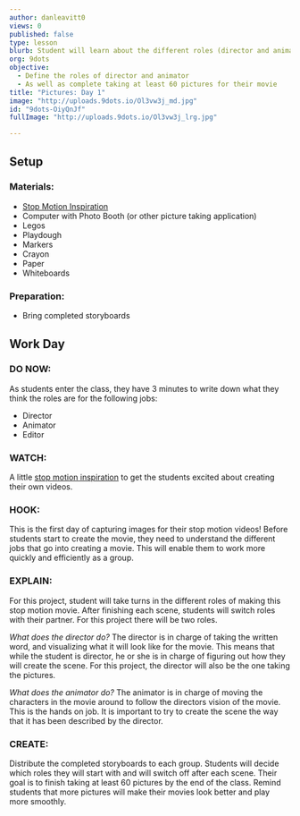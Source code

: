 ```yaml
---
author: danleavitt0
views: 0
published: false
type: lesson
blurb: Student will learn about the different roles (director and animator) for members of their team and begin the taking picture for their movie.
org: 9dots
objective: 
  - Define the roles of director and animator
  - As well as complete taking at least 60 pictures for their movie
title: "Pictures: Day 1"
image: "http://uploads.9dots.io/Ol3vw3j_md.jpg"
id: "9dots-OiyQnJf"
fullImage: "http://uploads.9dots.io/Ol3vw3j_lrg.jpg"

---
```


## Setup

### Materials:

- [Stop Motion Inspiration](https://www.youtube.com/watch?v=HvkF0oChnSA)
- Computer with Photo Booth (or other picture taking application)
- Legos
- Playdough
- Markers
- Crayon
- Paper
- Whiteboards

### Preparation:

- Bring completed storyboards

## Work Day

### DO NOW:
As students enter the class, they have 3 minutes to write down what they think the roles are for the following jobs:
- Director
- Animator
- Editor

### WATCH:
A little [stop motion inspiration](https://www.youtube.com/watch?v=HvkF0oChnSA) to get the students excited about creating their own videos.

### HOOK:
This is the first day of capturing images for their stop motion videos! Before students start to create the movie, they need to understand the different jobs that go into creating a movie. This will enable them to work more quickly and efficiently as a group.

### EXPLAIN:
For this project, student will take turns in the different roles of making this stop motion movie. After finishing each scene, students will switch roles with their partner. For this project there will be two roles.

_What does the director do?_
The director is in charge of taking the written word, and visualizing what it will look like for the movie. This means that while the student is director, he or she is in charge of figuring out how they will create the scene. For this project, the director will also be the one taking the pictures.

_What does the animator do?_
The animator is in charge of moving the characters in the movie around to follow the directors vision of the movie. This is the hands on job. It is important to try to create the scene the way that it has been described by the director.

### CREATE:
Distribute the completed storyboards to each group. Students will decide which roles they will start with and will switch off after each scene. Their goal is to finish taking at least 60 pictures by the end of the class. Remind students that more pictures will make their movies look better and play more smoothly.
